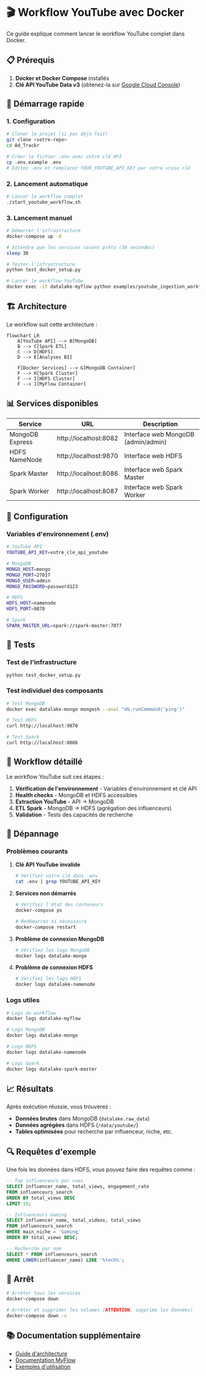 # 🎬 Workflow YouTube avec Docker

Ce guide explique comment lancer le workflow YouTube complet dans Docker.

## 📋 Prérequis

1. **Docker et Docker Compose** installés
2. **Clé API YouTube Data v3** (obtenez-la sur [Google Cloud Console](https://console.cloud.google.com/))

## 🚀 Démarrage rapide

### 1. Configuration

```bash
# Cloner le projet (si pas déjà fait)
git clone <votre-repo>
cd Ad_Trackr

# Créer le fichier .env avec votre clé API
cp .env.example .env
# Éditez .env et remplacez YOUR_YOUTUBE_API_KEY par votre vraie clé
```

### 2. Lancement automatique

```bash
# Lancer le workflow complet
./start_youtube_workflow.sh
```

### 3. Lancement manuel

```bash
# Démarrer l'infrastructure
docker-compose up -d

# Attendre que les services soient prêts (30 secondes)
sleep 30

# Tester l'infrastructure
python test_docker_setup.py

# Lancer le workflow YouTube
docker exec -it datalake-myflow python examples/youtube_ingestion_workflow.py
```

## 🏗️ Architecture

Le workflow suit cette architecture :

```mermaid
flowchart LR
    A[YouTube API] --> B[MongoDB]
    B --> C[Spark ETL]
    C --> D[HDFS]
    D --> E[Analyses BI]
    
    F[Docker Services] --> G[MongoDB Container]
    F --> H[Spark Cluster]
    F --> I[HDFS Cluster]
    F --> J[MyFlow Container]
```

## 📊 Services disponibles

| Service | URL | Description |
|---------|-----|-------------|
| MongoDB Express | http://localhost:8082 | Interface web MongoDB (admin/admin) |
| HDFS NameNode | http://localhost:9870 | Interface web HDFS |
| Spark Master | http://localhost:8086 | Interface web Spark Master |
| Spark Worker | http://localhost:8087 | Interface web Spark Worker |

## 🔧 Configuration

### Variables d'environnement (.env)

```bash
# YouTube API
YOUTUBE_API_KEY=votre_cle_api_youtube

# MongoDB
MONGO_HOST=mongo
MONGO_PORT=27017
MONGO_USER=admin
MONGO_PASSWORD=password123

# HDFS
HDFS_HOST=namenode
HDFS_PORT=9870

# Spark
SPARK_MASTER_URL=spark://spark-master:7077
```

## 🧪 Tests

### Test de l'infrastructure

```bash
python test_docker_setup.py
```

### Test individuel des composants

```bash
# Test MongoDB
docker exec datalake-mongo mongosh --eval "db.runCommand('ping')"

# Test HDFS
curl http://localhost:9870

# Test Spark
curl http://localhost:8086
```

## 📝 Workflow détaillé

Le workflow YouTube suit ces étapes :

1. **Vérification de l'environnement** - Variables d'environnement et clé API
2. **Health checks** - MongoDB et HDFS accessibles
3. **Extraction YouTube** - API → MongoDB
4. **ETL Spark** - MongoDB → HDFS (agrégation des influenceurs)
5. **Validation** - Tests des capacités de recherche

## 🐛 Dépannage

### Problèmes courants

1. **Clé API YouTube invalide**
   ```bash
   # Vérifiez votre clé dans .env
   cat .env | grep YOUTUBE_API_KEY
   ```

2. **Services non démarrés**
   ```bash
   # Vérifiez l'état des conteneurs
   docker-compose ps
   
   # Redémarrez si nécessaire
   docker-compose restart
   ```

3. **Problème de connexion MongoDB**
   ```bash
   # Vérifiez les logs MongoDB
   docker logs datalake-mongo
   ```

4. **Problème de connexion HDFS**
   ```bash
   # Vérifiez les logs HDFS
   docker logs datalake-namenode
   ```

### Logs utiles

```bash
# Logs du workflow
docker logs datalake-myflow

# Logs MongoDB
docker logs datalake-mongo

# Logs HDFS
docker logs datalake-namenode

# Logs Spark
docker logs datalake-spark-master
```

## 📈 Résultats

Après exécution réussie, vous trouverez :

- **Données brutes** dans MongoDB (`datalake.raw_data`)
- **Données agrégées** dans HDFS (`/data/youtube/`)
- **Tables optimisées** pour recherche par influenceur, niche, etc.

## 🔍 Requêtes d'exemple

Une fois les données dans HDFS, vous pouvez faire des requêtes comme :

```sql
-- Top influenceurs par vues
SELECT influencer_name, total_views, engagement_rate
FROM influenceurs_search 
ORDER BY total_views DESC 
LIMIT 10;

-- Influenceurs Gaming
SELECT influencer_name, total_videos, total_views
FROM influenceurs_search 
WHERE main_niche = 'Gaming'
ORDER BY total_views DESC;

-- Recherche par nom
SELECT * FROM influenceurs_search 
WHERE LOWER(influencer_name) LIKE '%tech%';
```

## 🛑 Arrêt

```bash
# Arrêter tous les services
docker-compose down

# Arrêter et supprimer les volumes (ATTENTION: supprime les données)
docker-compose down -v
```

## 📚 Documentation supplémentaire

- [Guide d'architecture](architecture_diagram.md)
- [Documentation MyFlow](myflow/docs/)
- [Exemples d'utilisation](myflow/examples/)

